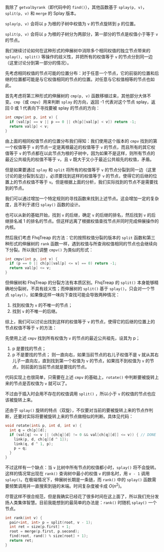 我除了 `getvalbyrank`（即代码中的 `find()`），其他函数基于 `splay(p, v)`，`split(p, v)` 和 `merge` 的 Splay 版本。

`splay(p, v)` 会将以 `p` 为根的子树中权值为 `v` 的节点旋转到 `p` 的位置。

`split(p, v)` 会将以 `p` 为根的子树分为两部分，第一部分的节点是权值小于等于 `v` 的节点。

我们继续讨论如何在这种形式的伸展树中消除多个相同权值的独立节点带来的 `splay(), split()` 等操作的歧义性，并把所有的权值等于 `v` 的节点分到同一边（这里讨论分到第一部分的情况）。

先考虑相同权值的节点可能的位置分布：对于任意一个节点，它的前驱的位置和后继的位置都可能是与它权值相同的节点的位置。对任意与它权值相等的节点也如此。

首先考虑将第三种形式的伸展树的 `cmp(p, v)` 函数移植过来，其他部分大体不变。`cmp`（或 `cmpv`）用来判断 `splay` 的方向，返回 -1 代表对这个节点 splay，返回 0 或 1 代表向下寻找要被 splay 的节点的方向：

```cpp
int cmpv(int p, int v) {
  if (val[p] == v || p == 0 || ch[p][val[p] < v]) return -1;
  return val[p] < v;
}
```

由上面的相同权值节点的位置分布我们得知：我们使用这个版本的 `cmpv` 找到的第一个权值等于 `v` 的节点一定是离根最近的权值等于 `v` 的节点，而且所有的其它权值等于 `v` 的节点都在以此节点为根的子树中，因为如果不是这样，则所有节点的最近公共祖先的权值不等于 `v`，且 `v` 既大于又小于最近公共祖先的权值，矛盾。

但是如果要通过 `splay` 和 `split` 将所有的权值等于 `v` 的节点分裂到同一边（这里讨论的是分裂到左边），必须要找到这样的权值等于 `v` 的节点，使得它的后继的位置上的节点权值不等于 `v`。但是根据上面的分析，我们实际找到的节点不是需要找到的节点。

我们可以通过增加一个特定规则的寻找函数来找到上述节点。这会增加一定的复杂度，且不利于递归 `splay()` 函数的设计。

也可以从新的基础开始，找到 `v` 的后继，确定 `v` 的后继的排名，然后找到 `v` 的后继排名减 $1$ 的排名的节点。但这样远离了根据权值查找节点并同时完成伸展操作的内核。

然后我们考虑 FhqTreap 的方法：它的按照权值分裂的版本的 `split` 函数和第三种形式的伸展树的 `rank` 函数一样，遇到权值与所查询权值相同的节点也会继续向下分裂。所以我们调整 `cmpv()` 为类似的形式：

```cpp
int cmpv(int p, int v) {
  if (p == 0 || ch[p][val[p] <= v] == 0) return -1;
  return val[p] <= v;
}
```

但伸展树和 FhqTreap 的分裂方法有本质区别。FhqTreap 的 `split()` 本身能够精确地分裂树，不具有歧义性；而伸展树的 `split()` 基于 `splay()`，只会对一个节点 `splay()`，如果像这样一味向下查找可能会导致两种情况：

1. 找到权值为 `v` 的不唯一的节点；
2. 找到 `v` 的不唯一的后继。

综上，我们可以讨论出找到这样的权值等于 `v` 的节点，使得它的后继的位置上的节点权值不等于 `v` 的方法：

先使用上述 `cmpv` 找到所有权值为 `v` 的节点的最近公共祖先，设其为 p；
1. p 是要找的节点；
2. p 不是要找的节点；
   则一直向右，如果当前节点的右儿子权值不是 `v` 就从其右儿子一直向左，直到找到第一个权值为 `v` 的节点，如果找不到权值为 `v` 的节点，则前面的当前节点就是要找的节点。

代码实现上也很简单，只需要在上述 `cmpv` 的基础上，`rotate()` 中判断要被旋转上来的节点是否权值为 `v` 就可以了。

不过由于插入时会用不存在的权值调用 `split()` ，所以小于 `v` 的权值的节点也应该被旋转上来。

还由于 `splay()` 旋转的特点（双旋），不仅要对当前的要被旋转上来的节点作判断，还要对实际将要被旋转上来的节点做相似的判断。具体见代码：

```cpp
void rotate(int& p, int d, int v) {
  int q = ch[p][d];
  if (val[q] <= v || (ch[q][d] != 0 && val[ch[q][d]] <= v)) { // DONE
    link(p, d, ch[q][d ^ 1]);
    link(q, d ^ 1, p);
    p = q;
  }
}
```

不过这样有一个缺点：当 `v` 比树中所有节点的权值都小时，`splay()` 将不会旋转。这样的情况常出现在 `rank()` 查询树中最小的权值 `v` 的排名时，用 `v - 1` 调用 `splay()`。在极端情况下，伸展树长期是一条链，而 `rank()` 中的 `splay()` 函数需要频繁调用并一直搜索到链的末端。时间复杂度被卡成 $O(n ^ 2)$。

尽管这样不很合规范，但是我确实已经花了很多时间在这上面了，所以我们充分发扬人类集体智慧。目前我能想到的最简单的办法是：`rank()` 时随机 `splay()` 一个节点。

```cpp
int rank(int v) {
  pair<int, int> p = split(root, v - 1);
  int ret = size[p.first] + 1;
  root = merge(p.first, p.second);
  find(root, rand() % size[root] + 1);
  return ret;
}
```

